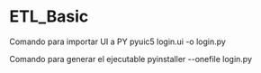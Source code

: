 # ETL_Basic

Comando para importar UI a PY
pyuic5 login.ui -o login.py


Comando para generar el ejecutable
pyinstaller  --onefile login.py  
